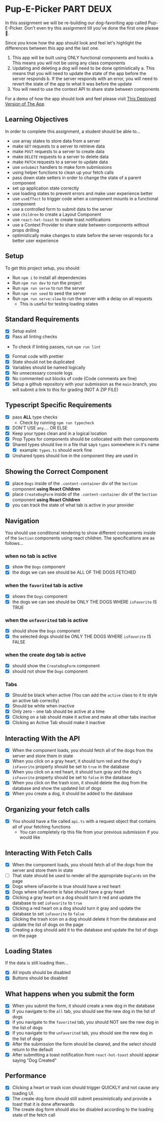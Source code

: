 # Pup-E-Picker PART DEUX

In this assignment we will be re-building our dog-favoriting app called Pup- E-Picker. Don't even try this assignment till you've done the first one please 🙏.

Since you know how the app should look and feel let's highlight the differences between this app and the last one.

1. This app will be built using ONLY functional components and hooks
   a. This means you will not be using any class components
2. Updating and deleting a dog will need to be done optimistically
   a. This means that you will need to update the state of the app before the server responds
   b. If the server responds with an error, you will need to revert the state of the app to what it was before the update
3. You will need to use the context API to share state between components

For a demo of how the app should look and feel please visit [This Deployed Version of The App](https://optimitistic-pup-e-picker-deployed-bsa263act-devslopes1.vercel.app/functional)

## Learning Objectives

In order to complete this assignment, a student should be able to...

- use array states to store data from a server
- make `GET` requests to a server to retrieve data
- make `POST` requests to a server to create data
- make `DELETE` requests to a server to delete data
- make `PATCH` requests to a server to update data
- use `onSubmit` handlers to make form submissions
- using helper functions to clean up your fetch calls
- pass down state setters in order to change the state of a parent component
- set up application state correctly
- use loading states to prevent errors and make user experience better
- use `useEffect` to trigger code when a component mounts in a functional component
- use a controlled form to submit data to the server
- use `children` to create a Layout Component
- use `react-hot-toast` to create toast notifications
- use a Context Provider to share state between components without props drilling
- optimistically make changes to state before the server responds for a better user experience

## Setup

To get this project setup, you should:

- Run `npm i` to install all dependencies
- Run `npm run dev` to run the project
- Run `npm run serve` to run the server
- Run `npm run seed` to seed the server
- Run `npm run serve:slow` to run the server with a delay on all requests
  - This is useful for testing loading states

## Standard Requirements

- [x] Setup eslint
- [x] Pass all linting checks

- To check if linting passes, run `npm run lint`

- [x] Format code with prettier
- [x] State should not be duplicated
- [x] Variables should be named logically
- [x] No unnecessary console logs
- [x] No commented out blocks of code (Code comments are fine)
- [x] Setup a github repository with your submission as the `main` branch, you will submit a link to this for grading (NOT A ZIP FILE)

## Typescript Specific Requirements

- [x] pass **ALL** type checks
  - Check by running `npm run typecheck`
- [x] DON'T USE `any`.... OR ELSE
- [x] Keep your types clean and in a logical location
- [x] Prop Types for components should be collocated with their components
- [x] Shared types should live in a file that says `types` somewhere in it's name
  - [x] example: `types.ts` should work fine
- [x] Unshared types should live in the component they are used in

## Showing the Correct Component

- [x] place `Dogs` inside of the `.content-container` div of the `Section` component **using React Children**
- [x] place `CreateDogForm` inside of the `.content-container` div of the `Section` component **using React Children**
- [x] you can track the state of what tab is active in your provider

## Navigation

You should use conditional rendering to show different components inside of the `Section` components using react children. The specifications are as follows...

### when no tab is active

- [x] show the `Dogs` component
- [x] the dogs we can see should be ALL OF THE DOGS FETCHED

### when the `favorited` tab is active

- [x] shows the `Dogs` component
- [x] the dogs we can see should be ONLY THE DOGS WHERE `isFavorite` IS TRUE

### when the `unfavorited` tab is active

- [x] should show the `Dogs` component
- [x] the selected dogs should be ONLY THE DOGS WHERE `isFavorite` IS FALSE

### when the create dog tab is active

- [x] should show the `CreateDogForm` component
- [x] should not show the `Dogs` component

### Tabs

- [x] Should be black when active (You can add the `active` class to it to style an active tab correctly)
- [x] Should be white when inactive
- [x] Only zero - one tab should be active at a time
- [x] Clicking on a tab should make it active and make all other tabs inactive
- [x] Clicking an Active Tab should make it inactive

## Interacting With the API

- [x] When the component loads, you should fetch all of the dogs from the server and store them in state
- [x] When you click on a gray heart, it should turn red and the dog's `isFavorite` property should be set to `true` in the database
- [x] When you click on a red heart, it should turn gray and the dog's `isFavorite` property should be set to `false` in the database
- [x] When you click on the trash icon, it should delete the dog from the database and show the updated list of dogs
- [x] When you create a dog, it should be added to the database

## Organizing your fetch calls

- [x] You should have a file called `api.ts` with a request object that contains all of your fetching functions
  - You can completely rip this file from your previous submission if you would like

## Interacting With Fetch Calls

- [x] When the component loads, you should fetch all of the dogs from the server and store them in state
- [ ] That state should be used to render all the appropriate `DogCards` on the page
- [x] Dogs where isFavorite is true should have a red heart
- [x] Dogs where isFavorite is false should have a gray heart
- [x] Clicking a gray heart on a dog should turn it red and update the database to set `isFavorite` to `true`
- [x] Clicking a red heart on a dog should turn it gray and update the database to set `isFavorite` to `false`
- [x] Clicking the trash icon on a dog should delete it from the database and update the list of dogs on the page
- [x] Creating a dog should add it to the database and update the list of dogs on the page

## Loading States

If the data is still loading then...

- [x] All inputs should be disabled
- [x] Buttons should be disabled

## What happens when you submit the form

- [x] When you submit the form, it should create a new dog in the database
- [x] If you navigate to the `all` tab, you should see the new dog in the list of dogs
- [x] If you navigate to the `favorited` tab, you should NOT see the new dog in the list of dogs
- [x] If you navigate to the `unfavorited` tab, you should see the new dog in the list of dogs
- [x] After the submission the form should be cleared, and the select should return to the default
- [x] After submitting a toast notification from `react-hot-toast` should appear saying "Dog Created"

## Performance

- [x] Clicking a heart or trash icon should trigger QUICKLY and not cause any loading UI.
- [x] The create dog form should still submit pessimistically and provide a toast that it is done afterwards
- [x] The create dog form should also be disabled according to the loading state of the fetch call
